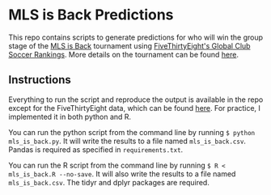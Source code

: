 MLS is Back Predictions
=======================

This repo contains scripts to generate predictions for who will win the group 
stage of the [MLS is Back](https://www.mlssoccer.com/mls-is-back-tournament)
tournament using 
[FiveThirtyEight's Global Club Soccer Rankings](https://projects.fivethirtyeight.com/global-club-soccer-rankings/).
More details on the tournament can be found 
[here](https://www.mlssoccer.com/mls-is-back-tournament/tournament-structure).

Instructions
------------
Everything to run the script and reproduce the output is available in the repo
except for the FiveThirtyEight data, which can be found 
[here](https://data.fivethirtyeight.com/#soccer-spi). For practice, I 
implemented it in both python and R.

You can run the python script from the command line by running 
`$ python mls_is_back.py`. It will write the results to a file named
`mls_is_back.csv`. Pandas is required as specified in `requirements.txt`.

You can run the R script from the command line by running 
`$ R < mls_is_back.R --no-save`. It will also write the results to a file named
`mls_is_back.csv`. The tidyr and dplyr packages are required.
